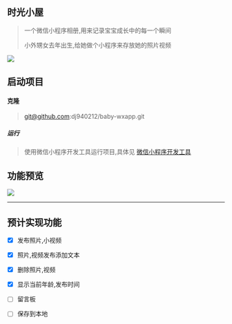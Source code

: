 ## 时光小屋

> 一个微信小程序相册,用来记录宝宝成长中的每一个瞬间
>
> 小外甥女去年出生,给她做个小程序来存放她的照片视频


![](http://oupfkjs5r.bkt.clouddn.com/gh_262be9a97cb2_258.jpg)
## 启动项目
#### 克隆

> git@github.com:dj940212/baby-wxapp.git

##### 运行

> 使用微信小程序开发工具运行项目,具体见 [微信小程序开发工具](https://mp.weixin.qq.com/debug/wxadoc/dev/devtools/devtools.html)

## 功能预览

![](http://ovs5x36k4.bkt.clouddn.com/%E5%BE%AE%E4%BF%A1%E5%9B%BE%E7%89%87_20171212220320.jpg)

----

## 预计实现功能

- [x] 发布照片,小视频

- [x] 照片,视频发布添加文本

- [x] 删除照片,视频

- [x] 显示当前年龄,发布时间

- [ ] 留言板

- [ ] 保存到本地

